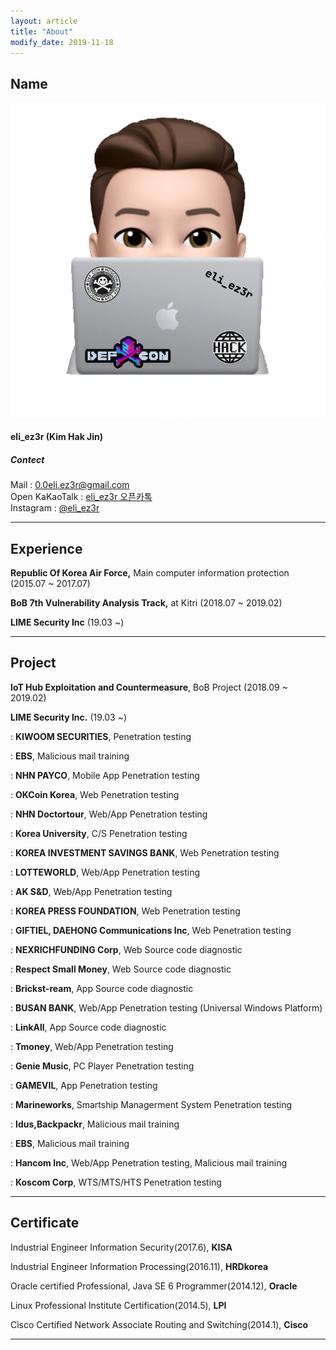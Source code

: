 ```yaml
---
layout: article
title: "About"
modify_date: 2019-11-18
---
```




## Name

<div class="item">
  <div class="item__image">
    <img class="image image--sm" src="/assets/me.png"/>
  </div>
  <div class="item__content">
    <div class="item__header">
      <h4>eli_ez3r (Kim Hak Jin)</h4>
        <h5>Contect</h5>
      <i class="fas fa-envelope"></i> Mail : <a href="mailto:0.0eli.ez3r@gmail.com" target=_blank>0.0eli.ez3r@gmail.com</a><br>
      <i class="fas fa-comments"></i> Open KaKaoTalk : <a href="https://open.kakao.com/o/sVU369mb" target=_blank>eli_ez3r 오픈카톡</a><br>
      <i class="fab fa-instagram"></i> Instagram : <a href="https://www.instagram.com/eli_ez3r" target=_blank>@eli_ez3r</a><br>
      </div>
    </div>
</div>

-----



## Experience

**Republic Of Korea Air Force,** Main computer information protection (2015.07 ~ 2017.07)

**BoB 7th Vulnerability Analysis Track,** at Kitri (2018.07 ~ 2019.02)

**LIME Security Inc** (19.03 ~)



------



## Project

**IoT Hub Exploitation and Countermeasure**, BoB Project (2018.09 ~ 2019.02)

**LIME Security Inc.** (19.03 ~)

: **KIWOOM SECURITIES**, Penetration testing

: **EBS**, Malicious mail training

: **NHN PAYCO**, Mobile App Penetration testing

: **OKCoin Korea**, Web Penetration testing

: **NHN Doctortour**, Web/App Penetration testing

: **Korea University**, C/S Penetration testing

: **KOREA INVESTMENT SAVINGS BANK**, Web Penetration testing

: **LOTTEWORLD**, Web/App Penetration testing

: **AK S&D**, Web/App Penetration testing

: **KOREA PRESS FOUNDATION**, Web Penetration testing

: **GIFTIEL, DAEHONG Communications Inc**, Web Penetration testing

: **NEXRICHFUNDING Corp**, Web Source code diagnostic

: **Respect Small Money**, Web Source code diagnostic

: **Brickst-ream**, App Source code diagnostic

: **BUSAN BANK**, Web/App Penetration testing (Universal Windows Platform)

: **LinkAll**, App Source code diagnostic

: **Tmoney**, Web/App Penetration testing

: **Genie Music**, PC Player Penetration testing

: **GAMEVIL**, App Penetration testing

: **Marineworks**, Smartship Managerment System Penetration testing

: **Idus,Backpackr**, Malicious mail training

: **EBS**, Malicious mail training

: **Hancom Inc**, Web/App Penetration testing, Malicious mail training

: **Koscom Corp**, WTS/MTS/HTS Penetration testing

------



## Certificate

Industrial Engineer Information Security(2017.6), **KISA**

Industrial Engineer Information Processing(2016.11), **HRDkorea**

Oracle certified Professional, Java SE 6 Programmer(2014.12), **Oracle**

Linux Professional Institute Certification(2014.5), **LPI**

Cisco Certified Network Associate Routing and Switching(2014.1), **Cisco**

-----

